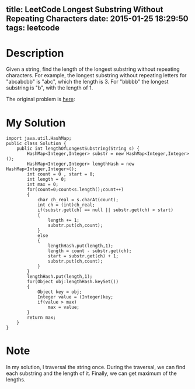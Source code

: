 title: LeetCode Longest Substring Without Repeating Characters
date: 2015-01-25 18:29:50
tags: leetcode
---
# Description
Given a string, find the length of the longest substring without repeating characters. For example, the longest substring without repeating letters for "abcabcbb" is "abc", which the length is 3. For "bbbbb" the longest substring is "b", with the length of 1.

The original problem is [here](https://oj.leetcode.com/problems/longest-substring-without-repeating-characters/ "here"):  
<!--more-->

# My Solution
	import java.util.HashMap;
	public class Solution {
    	public int lengthOfLongestSubstring(String s) {
	        HashMap<Integer,Integer> substr = new HashMap<Integer,Integer>();
	        HashMap<Integer,Integer> lengthHash = new HashMap<Integer,Integer>();
	        int count = 0 , start = 0;
	        int length = 0;
	        int max = 0;
	        for(count=0;count<s.length();count++)
	        {
	            char ch_real = s.charAt(count);
	            int ch = (int)ch_real;
	            if(substr.get(ch) == null || substr.get(ch) < start)
	            {
	                length += 1;
	                substr.put(ch,count);
	            }
	            else
	            {
	                lengthHash.put(length,1);
	                length = count - substr.get(ch);
	                start = substr.get(ch) + 1;
	                substr.put(ch,count);
	            }
	        }
	        lengthHash.put(length,1);
	        for(Object obj:lengthHash.keySet())
	        {
	            Object key = obj;
	            Integer value = (Integer)key;
	            if(value > max)
	                max = value;
	        }
	        return max;
	    }
	}

# Note
In my solution, I traversal the string once. During the traversal, we can find each substring and the length of it. Finally, we can get maximum of the lengths. 
